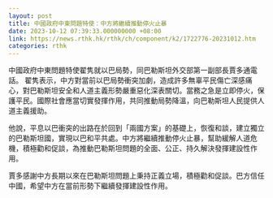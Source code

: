 ```yaml
---
layout: post
title: 中國政府中東問題特使：中方將繼續推動停火止暴
date: 2023-10-12 07:39:33.000000000 +08:00
link: https://news.rthk.hk/rthk/ch/component/k2/1722776-20231012.htm
categories: rthk
---
```


中國政府中東問題特使翟隽就以巴局勢，同巴勒斯坦外交部第一副部長賈多通電話。 翟隽表示，中方對當前以巴局勢衝突加劇，造成許多無辜平民傷亡深感痛心，對巴勒斯坦安全和人道主義形勢嚴重惡化深表關切。當務之急是立即停火，保護平民。國際社會應當切實發揮作用，共同推動局勢降溫，向巴勒斯坦人民提供人道主義援助。

他說，平息以巴衝突的出路在於回到「兩國方案」的基礎上，恢復和談，建立獨立的巴勒斯坦國，實現以巴和平共處。中方將繼續推動停火止暴，幫助緩解人道危機，積極勸和促談，為推動巴勒斯坦問題的全面、公正、持久解決發揮建設性作用。 

賈多感謝中方長期以來在巴勒斯坦問題上秉持正義立場，積極勸和促談。巴方信任中國，希望中方在當前形勢下繼續發揮建設性作用。

